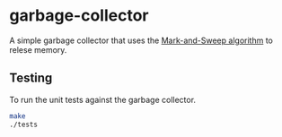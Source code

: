 # garbage-collector

A simple garbage collector that uses the [Mark-and-Sweep algorithm](https://www.geeksforgeeks.org/mark-and-sweep-garbage-collection-algorithm/) to relese memory.

## Testing

To run the unit tests against the garbage collector.

```bash
make
./tests
```
